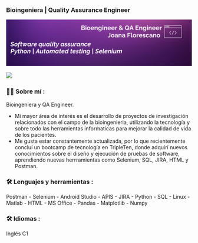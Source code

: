 
### Bioingeniera | Quality Assurance Engineer

<div id="header" align="center">
  <img decoding="async" src="https://github.com/jflorescano/jflorescano/blob/main/bannergit.png" width="800"/>
</div>

[![](https://img.shields.io/badge/LinkedIn-0077B5?style=for-the-badge&logo=linkedin&logoColor=white)](https://www.linkedin.com/in/joanaflorescano/)

 <div id="header" align="left">

### :woman_technologist: Sobre mí :
Bioingeniera y QA Engineer. 
- Mi mayor área de interés es el desarrollo de proyectos de investigación relacionados con el campo de la bioingenieria, utilizando la tecnología y sobre todo las herramientas informaticas para mejorar la calidad de vida de los pacientes. 
- Me gusta estar constantemente actualizada, por lo que recientemente concluí un bootcamp de tecnología en TripleTen, donde adquirí nuevos conocimientos sobre el diseño y ejecución de pruebas de software, aprendiendo nuevas herrramientas como Selenium, SQL, JIRA, HTML y Postman.


### :hammer_and_wrench: Lenguajes y herramientas :
Postman - Selenium - Android Studio - APIS - JIRA - Python - SQL - Linux - Matlab - HTML - MS
Office - Pandas - Matplotlib - Numpy

### :hammer_and_wrench: Idiomas :
Inglés C1

